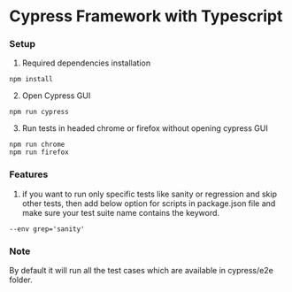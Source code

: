 # Cypress Framework with Typescript

### Setup

1. Required dependencies installation

```
npm install
```

2. Open Cypress GUI

```
npm run cypress
```

3. Run tests in headed chrome or firefox without opening cypress GUI

```
npm run chrome
npm run firefox
```

### Features

1. if you want to run only specific tests like sanity or regression and skip other tests, then add below option for scripts in package.json file and make sure your test suite name contains the keyword.

```
--env grep='sanity'
```

### Note

By default it will run all the test cases which are available in cypress/e2e folder.
